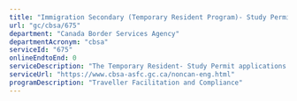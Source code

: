 ```yaml
---
title: "Immigration Secondary (Temporary Resident Program)- Study Permit"
url: "gc/cbsa/675"
department: "Canada Border Services Agency"
departmentAcronym: "cbsa"
serviceId: "675"
onlineEndtoEnd: 0
serviceDescription: "The Temporary Resident- Study Permit applications processing(intake) and/or issuance at Canadian POEs."
serviceUrl: "https://www.cbsa-asfc.gc.ca/noncan-eng.html"
programDescription: "Traveller Facilitation and Compliance"
---
```

